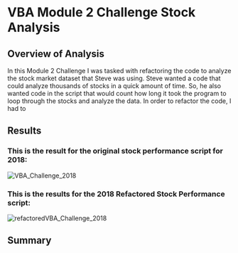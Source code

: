 # VBA Module 2 Challenge Stock Analysis
## Overview of Analysis
In this Module 2 Challenge I was tasked with refactoring the code to analyze the stock market dataset that Steve was using.  Steve wanted a code that could analyze thousands of stocks in a quick amount of time.  So, he also wanted code in the script that would count how long it took the program to loop through the stocks and analyze the data.  In order to refactor the code, I had to 
## Results
### This is the result for the original stock performance script for 2018:
![VBA_Challenge_2018](https://user-images.githubusercontent.com/45715246/204869434-cec1c7da-4883-420a-afa8-aa2ea6b9a774.png)
### This is the results for the 2018 Refactored Stock Performance script:
![refactoredVBA_Challenge_2018](https://user-images.githubusercontent.com/45715246/204869785-8988cd31-1619-4625-85fc-7604456a3634.png)
## Summary
